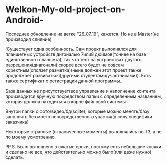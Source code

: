 # Welkon-My-old-project-on-Android-

Последнее обновление на ветке "26_07_19", кажется. 
Но не в Master(не производил слияние)

!Существует одна особенность. Сам проект выполнялся для планшетных устройств дигональю 7или8 дюймов(точнее на базе единственного планшета), так что тест на устроиствах другого разрешения(диагонали) скорее всего будет не совсем коректным(сползет разметка)(ныне должен этот проект также продолжает развиваться(другими студентами/участниками)). 
Есть также сертификат о регистрации данной программы... 

База данных не присутствует(все управление и наполнение контента производится вручную посредством папки с определенным названием, которая должна находиться в корне файловой системы

Внутри папки с фото/видео/бд(sqlite), которые можно менять/базу заполнять без моего непосредственного участия(в силу специфики заказчика)

Некоторые странные (ограниченные моменты) выполнялись по ТЗ, а не по моему усмотрению.

!!P.S. Было выполнено в сжатые сроки, поэтому есть небольшие косяки и сделано не все, что действительно можно было(или даже нужно) сделать.
